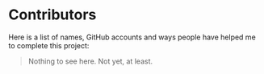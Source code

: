 # Contributors

Here is a list of names, GitHub accounts and ways people have helped me to complete this project:

> Nothing to see here. Not yet, at least.